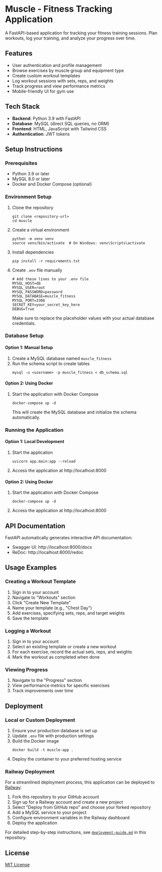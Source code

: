 # Muscle - Fitness Tracking Application

A FastAPI-based application for tracking your fitness training sessions. Plan workouts, log your training, and analyze your progress over time.

## Features

- User authentication and profile management
- Browse exercises by muscle group and equipment type
- Create custom workout templates
- Log workout sessions with sets, reps, and weights
- Track progress and view performance metrics
- Mobile-friendly UI for gym use

## Tech Stack

- **Backend**: Python 3.9 with FastAPI
- **Database**: MySQL (direct SQL queries, no ORM)
- **Frontend**: HTML, JavaScript with Tailwind CSS
- **Authentication**: JWT tokens

## Setup Instructions

### Prerequisites

- Python 3.9 or later
- MySQL 8.0 or later
- Docker and Docker Compose (optional)

### Environment Setup

1. Clone the repository
   ```
   git clone <repository-url>
   cd muscle
   ```

2. Create a virtual environment
   ```
   python -m venv venv
   source venv/bin/activate  # On Windows: venv\Scripts\activate
   ```

3. Install dependencies
   ```
   pip install -r requirements.txt
   ```

4. Create `.env` file manually
   ```
   # Add these lines to your .env file
   MYSQL_HOST=db
   MYSQL_USER=root
   MYSQL_PASSWORD=password
   MYSQL_DATABASE=muscle_fitness
   MYSQL_PORT=3306
   SECRET_KEY=your_secret_key_here
   DEBUG=True
   ```
   Make sure to replace the placeholder values with your actual database credentials.

### Database Setup

#### Option 1: Manual Setup

1. Create a MySQL database named `muscle_fitness`
2. Run the schema script to create tables
   ```
   mysql -u <username> -p muscle_fitness < db_schema.sql
   ```

#### Option 2: Using Docker

1. Start the application with Docker Compose
   ```
   docker-compose up -d
   ```
   This will create the MySQL database and initialize the schema automatically.

### Running the Application

#### Option 1: Local Development

1. Start the application
   ```
   uvicorn app.main:app --reload
   ```

2. Access the application at http://localhost:8000

#### Option 2: Using Docker

1. Start the application with Docker Compose
   ```
   docker-compose up -d
   ```

2. Access the application at http://localhost:8000

## API Documentation

FastAPI automatically generates interactive API documentation:

- Swagger UI: http://localhost:8000/docs
- ReDoc: http://localhost:8000/redoc

## Usage Examples

### Creating a Workout Template

1. Sign in to your account
2. Navigate to "Workouts" section
3. Click "Create New Template"
4. Name your template (e.g., "Chest Day")
5. Add exercises, specifying sets, reps, and target weights
6. Save the template

### Logging a Workout

1. Sign in to your account
2. Select an existing template or create a new workout
3. For each exercise, record the actual sets, reps, and weights
4. Mark the workout as completed when done

### Viewing Progress

1. Navigate to the "Progress" section
2. View performance metrics for specific exercises
3. Track improvements over time

## Deployment

### Local or Custom Deployment

1. Ensure your production database is set up
2. Update `.env` file with production settings
3. Build the Docker image
   ```
   docker build -t muscle-app .
   ```
4. Deploy the container to your preferred hosting service

### Railway Deployment

For a streamlined deployment process, this application can be deployed to [Railway](https://railway.app):

1. Fork this repository to your GitHub account
2. Sign up for a Railway account and create a new project
3. Select "Deploy from GitHub repo" and choose your forked repository
4. Add a MySQL service to your project
5. Configure environment variables in the Railway dashboard
6. Deploy the application

For detailed step-by-step instructions, see [`deployment-guide.md`](deployment-guide.md) in this repository.

## License

[MIT License](LICENSE)
